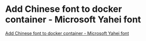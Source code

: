 # Add Chinese font to docker container - Microsoft Yahei font
[Add Chinese font to docker container - Microsoft Yahei font](https://aiwithcloud.com/2022/09/15/add_chinese_font_to_docker_container___microsoft_yahei_font/)